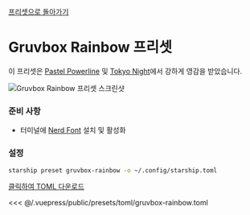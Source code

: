 [프리셋으로 돌아가기](./README.md#gruvbox-rainbow)

# Gruvbox Rainbow 프리셋

이 프리셋은 [Pastel Powerline](./pastel-powerline.md) 및 [Tokyo Night](./tokyo-night.md)에서 강하게 영감을 받았습니다.

![Gruvbox Rainbow 프리셋 스크린샷](/presets/img/gruvbox-rainbow.png)

### 준비 사항

- 터미널에 [Nerd Font](https://www.nerdfonts.com/) 설치 및 활성화

### 설정

```sh
starship preset gruvbox-rainbow -o ~/.config/starship.toml
```

[클릭하여 TOML 다운로드](/presets/toml/gruvbox-rainbow.toml)

<<< @/.vuepress/public/presets/toml/gruvbox-rainbow.toml
